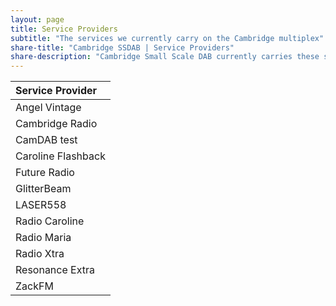 ```yaml
---
layout: page
title: Service Providers
subtitle: "The services we currently carry on the Cambridge multiplex"
share-title: "Cambridge SSDAB | Service Providers"
share-description: "Cambridge Small Scale DAB currently carries these service providers"
---
```

| Service Provider |
| :------ |
| Angel Vintage |
| Cambridge Radio |
| CamDAB test|
| Caroline Flashback |
| Future Radio |
| GlitterBeam |
| LASER558 |
| Radio Caroline |
| Radio Maria |
| Radio Xtra |
| Resonance Extra |
| ZackFM |
